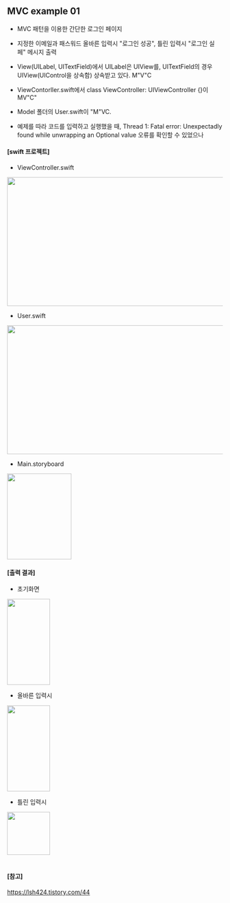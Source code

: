 ## MVC example 01
- MVC 패턴을 이용한 간단한 로그인 페이지
- 지정한 이메일과 패스워드 올바른 입력시 "로그인 성공", 틀린 입력시 "로그인 실페" 메시지 출력
- View(UILabel, UITextField)에서 UILabel은 UIView를, UITextField의 경우 UIView(UIControl을 상속함) 상속받고 있다. M"V"C
- ViewContorller.swift에서 class ViewController: UIViewController {}이 MV"C"
- Model 폴더의 User.swift이 "M"VC. 

- 예제를 따라 코드를 입력하고 실행했을 때, Thread 1: Fatal error: Unexpectadly found while unwrapping an Optional value 오류를 확인할 수 있었으나

#### [swift 프로젝트]
- ViewController.swift
<img src = "https://github.com/JXHXXN/SWIFT_projects/assets/76980015/ed2b8232-a1fc-436a-980d-571df398128b.png" width = "600" height = "300"/>

- User.swift
<img src = "https://github.com/JXHXXN/SWIFT_projects/assets/76980015/90706a6e-ae64-4072-a87a-5807e5927a00.png" width = "600" height = "300"/>

- Main.storyboard
<img src = "https://github.com/JXHXXN/SWIFT_projects/assets/76980015/36b6d25e-535e-4146-a5ff-ea3eff85f92b.png" width = "150" height = "200"/>


#### [출력 결과]
- 초기화면 
<img src = "https://github.com/JXHXXN/SWIFT_projects/assets/76980015/0c084a02-d739-401e-a692-d53bd6bed35e.png" width = "100" height = "200"/>

- 올바른 입력시
<img src = "https://github.com/JXHXXN/SWIFT_projects/assets/76980015/42632ba7-7db2-46a0-8870-40764c1a1a54.png" width = "100" height = "200"/>

- 틀린 입력시
<img src = "https://github.com/JXHXXN/SWIFT_projects/assets/76980015/5261ee2a-cd1a-4f33-a0a7-f44aa433dfad.png" width = "100" hgight = "200"/>


#
#### [참고]
https://lsh424.tistory.com/44
